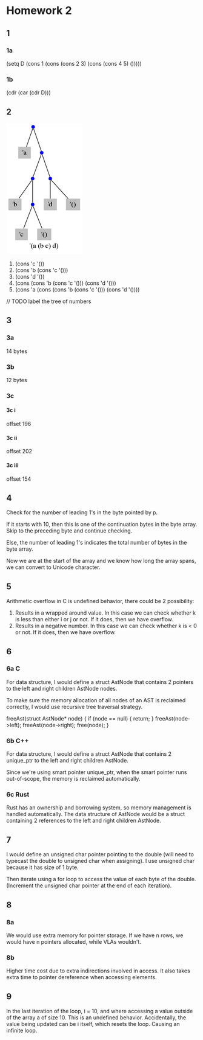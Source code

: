 # Homework 2

## 1

### 1a

(setq D (cons 1 (cons (cons 2 3) (cons (cons 4 5) ()))))

### 1b

(cdr (car (cdr D)))

## 2

![tree](question-2-image.png)

1. (cons 'c '())
2. (cons 'b (cons 'c '()))
3. (cons 'd '())
4. (cons (cons 'b (cons 'c '())) (cons 'd '()))
5. (cons 'a (cons (cons 'b (cons 'c '())) (cons 'd '())))

// TODO label the tree of numbers

## 3

### 3a

14 bytes

### 3b

12 bytes

### 3c

#### 3c i

offset 196

#### 3c ii

offset 202

#### 3c iii

offset 154

## 4

Check for the number of leading 1's in the byte pointed by p.

If it starts with 10, then this is one of the continuation bytes in the byte array. Skip to the preceding byte and continue checking.

Else, the number of leading 1's indicates the total number of bytes in the byte array.

Now we are at the start of the array and we know how long the array spans, we can convert to Unicode character.

## 5

Arithmetic overflow in C is undefined behavior, there could be 2 possibility:

1. Results in a wrapped around value. In this case we can check whether k is less than either i or j or not. If it does, then we have overflow.
2. Results in a negative number. In this case we can check whether k is < 0 or not. If it does, then we have overflow.

## 6

### 6a C

For data structure, I would define a struct AstNode that contains 2 pointers to the left and right children AstNode nodes.

To make sure the memory allocation of all nodes of an AST is reclaimed correctly, I would use recursive tree traversal strategy.

freeAst(struct AstNode* node) {
  if (node == null) {
    return;
  }
  freeAst(node->left);
  freeAst(node->right);
  free(node);
}

### 6b C++

For data structure, I would define a struct AstNode that contains 2 unique_ptr<AstNode> to the left and right children AstNode.

Since we're using smart pointer unique_ptr, when the smart pointer runs out-of-scope, the memory is reclaimed automatically.

### 6c Rust

Rust has an ownership and borrowing system, so memory management is handled automatically. The data structure of AstNode would be a struct containing 2 references to the left and right children AstNode.

## 7

I would define an unsigned char pointer pointing to the double (will need to typecast the double to unsigned char when assigning). I use unsigned char because it has size of 1 byte.

Then iterate using a for loop to access the value of each byte of the double. (Increment the unsigned char pointer at the end of each iteration).

## 8

### 8a

We would use extra memory for pointer storage. If we have n rows, we would have n pointers allocated, while VLAs wouldn't.

### 8b

Higher time cost due to extra indirections involved in access. It also takes extra time to pointer dereference when accessing elements.

## 9

In the last iteration of the loop,
i = 10, and where accessing a value outside of the array a of size 10. This is an undefined behavior.
Accidentally, the value being updated can be i itself, which resets the loop. Causing an infinite loop.
